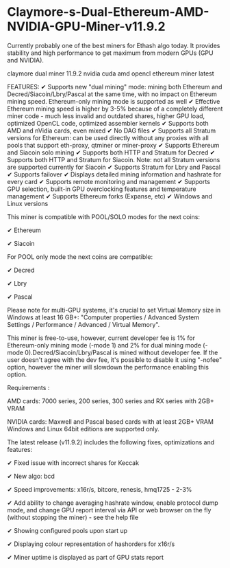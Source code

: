 # Claymore-s-Dual-Ethereum-AMD-NVIDIA-GPU-Miner-v11.9.2

Currently probably one of the best miners for Ethash algo today. It provides stability and high performance to get maximum from modern GPUs (GPU and NVIDIA).

claymore dual miner 11.9.2 nvidia cuda amd opencl ethereum miner latest

FEATURES:
✔︎ Supports new "dual mining" mode: mining both Ethereum and Decred/Siacoin/Lbry/Pascal at the same time, with no impact on Ethereum mining speed. Ethereum-only mining mode is supported as well
✔︎ Effective Ethereum mining speed is higher by 3-5% because of a completely different miner code - much less invalid and outdated shares, higher GPU load, optimized OpenCL code, optimized assembler kernels
✔︎ Supports both AMD and nVidia cards, even mixed
✔︎ No DAG files
✔︎ Supports all Stratum versions for Ethereum: can be used directly without any proxies with all pools that support eth-proxy, qtminer or miner-proxy
✔︎ Supports Ethereum and Siacoin solo mining
✔︎ Supports both HTTP and Stratum for Decred
✔︎ Supports both HTTP and Stratum for Siacoin. Note: not all Stratum versions are supported currently for Siacoin
✔︎ Supports Stratum for Lbry and Pascal
✔︎ Supports failover
✔︎ Displays detailed mining information and hashrate for every card
✔︎ Supports remote monitoring and management
✔︎ Supports GPU selection, built-in GPU overclocking features and temperature management
✔︎ Supports Ethereum forks (Expanse, etc)
✔︎ Windows and Linux versions

This miner is compatible with POOL/SOLO modes for the next coins:

✔︎ Ethereum

✔︎ Siacoin

For POOL only mode the next coins are compatible:

✔︎ Decred

✔︎ Lbry

✔︎ Pascal

Please note for multi-GPU systems, it's crucial to set Virtual Memory size in Windows at least 16 GB+:
"Computer properties / Advanced System Settings / Performance / Advanced / Virtual Memory".

This miner is free-to-use, however, current developer fee is 1% for Ethereum-only mining mode (-mode 1) and 2% for dual mining mode (-mode 0).Decred/Siacoin/Lbry/Pascal is mined without developer fee.
If the user doesn't agree with the dev fee, it's possible to disable it using "-nofee" option, however the miner will slowdown the performance enabling this option.

Requirements :

AMD cards: 7000 series, 200 series, 300 series and RX series with 2GB+ VRAM

NVIDIA cards: Maxwell and Pascal based cards with at least 2GB+ VRAM
Windows and Linux 64bit editions are supported only.

 

The latest release (v11.9.2) includes the following fixes, optimizations and features:

✔︎ Fixed issue with incorrect shares for Keccak

✔︎ New algo: bcd

✔︎ Speed improvements: x16r/s, bitcore, renesis, hmq1725 - 2-3%

✔︎ Add ability to change averaging hashrate window, enable protocol dump mode, and change GPU report interval via API or web browser on the fly (without stopping the miner) - see the help file

✔︎ Showing configured pools upon start up

✔︎ Displaying colour representation of hashorders for x16r/s

✔︎ Miner uptime is displayed as part of GPU stats report
